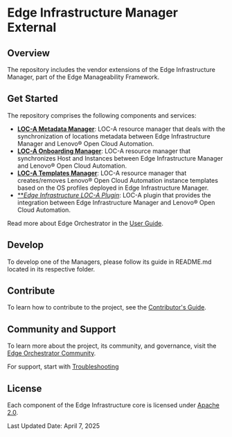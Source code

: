 # Edge Infrastructure Manager External

## Overview

The repository includes the vendor extensions of the Edge Infrastructure Manager, part of the Edge Manageability Framework.

## Get Started

The repository comprises the following components and services:

- [**LOC-A Metadata Manager**](loca-metadata/): LOC-A resource manager that deals with the synchronization of locations
metadata between Edge Infrastructure Manager and Lenovo® Open Cloud Automation.
- [**LOC-A Onboarding Manager**](loca-onboarding/): LOC-A resource manager that synchronizes Host and Instances between
Edge Infrastructure Manager and Lenovo® Open Cloud Automation.
- [**LOC-A Templates Manager**](loca-metadata/): LOC-A resource manager that creates/removes Lenovo® Open Cloud
Automation instance templates based on the OS profiles deployed in Edge Infrastructure Manager.
- [***Edge Infrastructure LOC-A Plugin*](loca-plugin/): LOC-A plugin that provides the integration between
Edge Infrastructure Manager and Lenovo® Open Cloud Automation.

Read more about Edge Orchestrator in the [User Guide](https://docs.openedgeplatform.intel.com/edge-manage-docs/main/user_guide/index.html$0).

## Develop

To develop one of the Managers, please follow its guide in README.md located in its respective folder.

## Contribute

To learn how to contribute to the project, see the [Contributor's
Guide](https://docs.openedgeplatform.intel.com/edge-manage-docs/main/developer_guide/contributor_guide/index.html).

## Community and Support

To learn more about the project, its community, and governance, visit
the [Edge Orchestrator Community](https://docs.openedgeplatform.intel.com/edge-manage-docs/main/index.html).

For support, start with [Troubleshooting](https://docs.openedgeplatform.intel.com/edge-manage-docs/main/developer_guide/troubleshooting/index.html)

## License

Each component of the Edge Infrastructure core is licensed under [Apache 2.0][apache-license].

Last Updated Date: April 7, 2025

[user-guide-url]: https://docs.openedgeplatform.intel.com/edge-manage-docs/main/index.html
[apache-license]: https://www.apache.org/licenses/LICENSE-2.0
